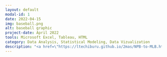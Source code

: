 ```yaml
---
layout: default
modal-id: 1
date: 2022-04-15
img: baseball.png
alt: baseball graphic
project-date: April 2022
tools: Microsoft Excel, Tableau, HTML
category: Data Analysis, Statistical Modeling, Data Vizualization
description: "<a href=\"https://ltechiburu.github.io/2mas/NPB-to-MLB.html\" target=\"_blank\" style=\"color: blue;\"><b><i>A case study on the transition from the Japanese baseball league to the Majors, and what we can expect from Seiya Suzuki.</i></b></a>"
---
```

